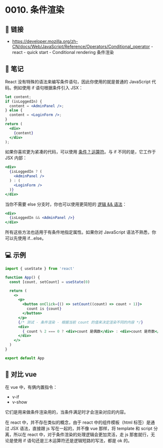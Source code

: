 # 0010. 条件渲染

## 🔗 链接

- https://developer.mozilla.org/zh-CN/docs/Web/JavaScript/Reference/Operators/Conditional_operator - react - quick start - Conditional rendering 条件渲染

## 📝 笔记

React 没有特殊的语法来编写条件语句，因此你使用的就是普通的 JavaScript 代码。例如使用 if 语句根据条件引入 JSX：

```jsx
let content;
if (isLoggedIn) {
  content = <AdminPanel />;
} else {
  content = <LoginForm />;
}
return (
  <div>
    {content}
  </div>
);
```

如果你喜欢更为紧凑的代码，可以使用 [条件 ? 运算符](https://developer.mozilla.org/zh-CN/docs/Web/JavaScript/Reference/Operators/Conditional_operator)。与 if 不同的是，它工作于 JSX 内部：

```jsx
<div>
  {isLoggedIn ? (
    <AdminPanel />
  ) : (
    <LoginForm />
  )}
</div>
```

当你不需要 else 分支时，你也可以使用更简短的 [逻辑 && 语法](https://developer.mozilla.org/zh-CN/docs/Web/JavaScript/Reference/Operators/Logical_AND#short-circuit_evaluation)：

```jsx
<div>
  {isLoggedIn && <AdminPanel />}
</div>
```

所有这些方法也适用于有条件地指定属性。如果你对 JavaScript 语法不熟悉，你可以先使用 if...else。

## 💻 示例

```jsx
import { useState } from 'react'

function App() {
  const [count, setCount] = useState(0)

  return (
    <>
      <p>
        <button onClick={() => setCount((count) => count + 1)}>
          count is {count}
        </button>
      </p>
      {/* 测试 - 条件渲染 - 根据当前 count 的值来决定渲染不同的内容 */}
      <div>
        { count % 2 === 0 ? <div>count 是偶数</div> : <div>count 是奇数</div> }
      </div>
    </>
  )
}

export default App
```

## 📝 对比 vue

在 vue 中，有俩内置指令：

- v-if
- v-show

它们是用来做条件渲染用的，当条件满足时才会渲染对应的内容。

在 react 中，并不存在类似的概念，由于 react 中的组件模板（html 标签）是通过 JSX 语法，直接跟 js 写在一起的，并不像 vue 那样，将 template 和 script 分离，所以在 react 中，对于条件渲染的处理逻辑会更加灵活，走 js 那套就行，无论是使用 if 语句还是三木运算符还是逻辑短路的写法，都是 ok 的。